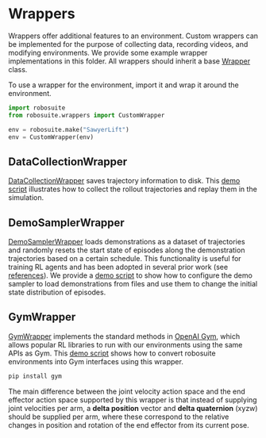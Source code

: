 # Wrappers

Wrappers offer additional features to an environment. Custom wrappers can be implemented for the purpose of collecting data, recording videos, and modifying environments. We provide some example wrapper implementations in this folder. All wrappers should inherit a base [Wrapper](wrapper.py) class.

To use a wrapper for the environment, import it and wrap it around the environment.

```python
import robosuite
from robosuite.wrappers import CustomWrapper

env = robosuite.make("SawyerLift")
env = CustomWrapper(env)
```

DataCollectionWrapper
---------------------
[DataCollectionWrapper](data_collection_wrapper.py) saves trajectory information to disk. This [demo script](../scripts/demo_collect_and_playback_data.py) illustrates how to collect the rollout trajectories and replay them in the simulation.

DemoSamplerWrapper
------------------
[DemoSamplerWrapper](demo_sampler_wrapper.py) loads demonstrations as a dataset of trajectories and randomly resets the start state of episodes along the demonstration trajectories based on a certain schedule. This functionality is useful for training RL agents and has been adopted in several prior work (see [references](../scripts/demo_learning_curriculum.py)). We provide a [demo script](../scripts/demo_learning_curriculum.py) to show how to configure the demo sampler to load demonstrations from files and use them to change the initial state distribution of episodes.

GymWrapper
----------
[GymWrapper](gym_wrapper.py) implements the standard methods in [OpenAI Gym](https://github.com/openai/gym), which allows popular RL libraries to run with our environments using the same APIs as Gym. This [demo script](../scripts/demo_gym_functionality.py) shows how to convert robosuite environments into Gym interfaces using this wrapper.

```bash
pip install gym
```

The main difference between the joint velocity action space and the end effector action space supported by this wrapper is that instead of supplying joint velocities per arm, a **delta position** vector and **delta quaternion** (xyzw) should be supplied per arm, where these correspond to the relative changes in position and rotation of the end effector from its current pose.
